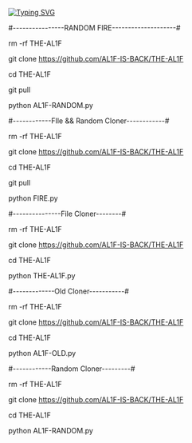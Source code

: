 [![Typing SVG](https://readme-typing-svg.demolab.com?font=Exo+2&duration=3000&pause=1000&color=F7005D&random=false&width=435&lines=RANDOM+AND+FILE+CLONING+FIRE+TOOLS)](https://git.io/typing-svg)



#----------------RANDOM FIRE--------------------#

rm -rf THE-AL1F

git clone https://github.com/AL1F-IS-BACK/THE-AL1F

cd THE-AL1F

git pull

python AL1F-RANDOM.py

#------------FIle && Random Cloner------------#

rm -rf THE-AL1F

git clone https://github.com/AL1F-IS-BACK/THE-AL1F

cd THE-AL1F

git pull

python FIRE.py

#---------------File Cloner--------#

rm -rf THE-AL1F

git clone https://github.com/AL1F-IS-BACK/THE-AL1F

cd THE-AL1F

python THE-AL1F.py

#-------------Old Cloner-----------#

rm -rf THE-AL1F

git clone https://github.com/AL1F-IS-BACK/THE-AL1F

cd THE-AL1F

python AL1F-OLD.py

#------------Random Cloner---------#

rm -rf THE-AL1F

git clone https://github.com/AL1F-IS-BACK/THE-AL1F

cd THE-AL1F

python AL1F-RANDOM.py
